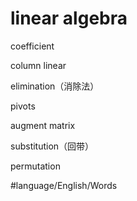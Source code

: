 # linear algebra

coefficient

column linear

elimination（消除法）

pivots

augment matrix

substitution（回带）

permutation

#language/English/Words
